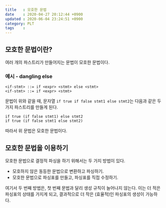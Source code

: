 ```yaml
---
title   : 모호한 문법
date    : 2020-04-27 20:12:44 +0900
updated : 2020-06-04 23:24:51 +0900
category: PLT
tags    : 
---
```

 
## 모호한 문법이란?

여러 개의 파스트리가 만들어지는 문법이 모호한 문법이다.

### 예시 - dangling else

```
<if-stmt> ::= if <expr> <stmt> else <stmt>
<if-stmt> ::= if <expr> <stmt>
```

문법이 위와 같을 때, 문자열 `if true if false stmt1 else stmt2`는 다음과 같은 두 가지 파스트리를 만들게 된다.

```
if true (if false stmt1) else stmt2
if true (if false stmt1 else stmt2)
```

따라서 위 문법은 모호한 문법이다.

## 모호한 문법을 이용하기

모호한 문법으로 결정적 파싱을 하기 위해서는 두 가지 방법이 있다.

- 모호하지 않은 동등한 문법으로 변환하고 파싱하기.
- 모호한 문법으로 파싱표를 만들고, 파싱표를 직접 수정하기.

여기서 두 번째 방법은, 첫 번째 문법과 달리 생성 규칙이 늘어나지 않는다. 이는 더 적은 파싱표의 상태를 가지게 되고, 결과적으로 더 작은 (효율적)인 파싱표의 생성이 가능하다.
